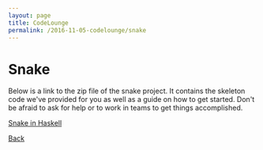 ```yaml
---
layout: page
title: CodeLounge
permalink: /2016-11-05-codelounge/snake
---
```



# Snake

Below is a link to the zip file of the snake project. It contains the skeleton code we've provided for you as well as a guide on how to get started. Don't be afraid to ask for help or to work in teams to get things accomplished.  

[Snake in Haskell](https://github.com/cssbristol/codelounge-haskell-snake/archive/skeleton.zip)

[Back](/codelounge)
